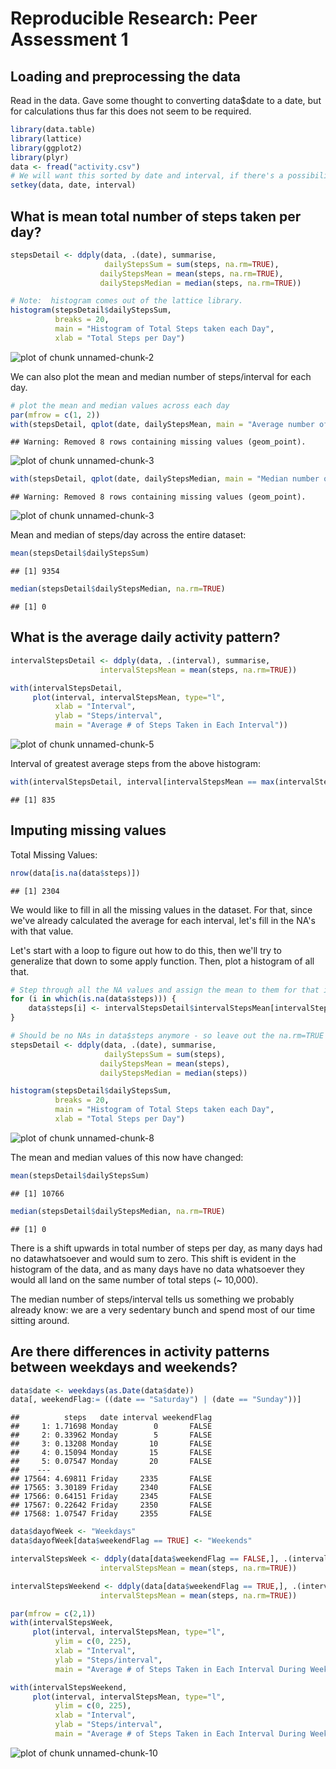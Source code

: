 # Reproducible Research: Peer Assessment 1


## Loading and preprocessing the data
Read in the data.  Gave some thought to converting data$date to a date, but for
calculations thus far this does not seem to be required.

```r
library(data.table)
library(lattice)
library(ggplot2)
library(plyr)
data <- fread("activity.csv")
# We will want this sorted by date and interval, if there's a possibility it's not.
setkey(data, date, interval)
```


## What is mean total number of steps taken per day?


```r
stepsDetail <- ddply(data, .(date), summarise,
                     dailyStepsSum = sum(steps, na.rm=TRUE),
                    dailyStepsMean = mean(steps, na.rm=TRUE),
                    dailyStepsMedian = median(steps, na.rm=TRUE))

# Note:  histogram comes out of the lattice library.
histogram(stepsDetail$dailyStepsSum,
          breaks = 20,
          main = "Histogram of Total Steps taken each Day",
          xlab = "Total Steps per Day")
```

![plot of chunk unnamed-chunk-2](figure/unnamed-chunk-2.png) 

We can also plot the mean and median number of steps/interval for each day.


```r
# plot the mean and median values across each day
par(mfrow = c(1, 2))
with(stepsDetail, qplot(date, dailyStepsMean, main = "Average number of steps/interval each day"))
```

```
## Warning: Removed 8 rows containing missing values (geom_point).
```

![plot of chunk unnamed-chunk-3](figure/unnamed-chunk-31.png) 

```r
with(stepsDetail, qplot(date, dailyStepsMedian, main = "Median number of steps/interval each day"))
```

```
## Warning: Removed 8 rows containing missing values (geom_point).
```

![plot of chunk unnamed-chunk-3](figure/unnamed-chunk-32.png) 

Mean and median of steps/day across the entire dataset:

```r
mean(stepsDetail$dailyStepsSum)
```

```
## [1] 9354
```

```r
median(stepsDetail$dailyStepsMedian, na.rm=TRUE)
```

```
## [1] 0
```

## What is the average daily activity pattern?


```r
intervalStepsDetail <- ddply(data, .(interval), summarise,
                    intervalStepsMean = mean(steps, na.rm=TRUE))

with(intervalStepsDetail,
     plot(interval, intervalStepsMean, type="l",
          xlab = "Interval",
          ylab = "Steps/interval",
          main = "Average # of Steps Taken in Each Interval"))
```

![plot of chunk unnamed-chunk-5](figure/unnamed-chunk-5.png) 

Interval of greatest average steps from the above histogram:

```r
with(intervalStepsDetail, interval[intervalStepsMean == max(intervalStepsMean)])
```

```
## [1] 835
```

## Imputing missing values
Total Missing Values:

```r
nrow(data[is.na(data$steps)])
```

```
## [1] 2304
```

We would like to fill in all the missing values in the dataset.  For that, since we've already calculated the average for each interval, let's fill in the NA's with that value.  

Let's start with a loop to figure out how to do this, then we'll try to generalize that down to some apply function.
Then, plot a histogram of all that.


```r
# Step through all the NA values and assign the mean to them for that interval.
for (i in which(is.na(data$steps))) {
    data$steps[i] <- intervalStepsDetail$intervalStepsMean[intervalStepsDetail$interval == data$interval[i]]
}

# Should be no NAs in data$steps anymore - so leave out the na.rm=TRUE flag.
stepsDetail <- ddply(data, .(date), summarise,
                     dailyStepsSum = sum(steps),
                    dailyStepsMean = mean(steps),
                    dailyStepsMedian = median(steps))

histogram(stepsDetail$dailyStepsSum,
          breaks = 20,
          main = "Histogram of Total Steps taken each Day",
          xlab = "Total Steps per Day")
```

![plot of chunk unnamed-chunk-8](figure/unnamed-chunk-8.png) 

The mean and median values of this now have changed:


```r
mean(stepsDetail$dailyStepsSum)
```

```
## [1] 10766
```

```r
median(stepsDetail$dailyStepsMedian, na.rm=TRUE)
```

```
## [1] 0
```

There is a shift upwards in total number of steps per day, as many days had no datawhatsoever and would sum to zero.  This shift is evident in the histogram of the data, and as many days have no data whatsoever they would all land on the same number of total steps (~ 10,000).  

The median number of steps/interval tells us something we probably already know:  we are a very sedentary bunch and spend most of our time sitting around.

## Are there differences in activity patterns between weekdays and weekends?


```r
data$date <- weekdays(as.Date(data$date))
data[, weekendFlag:= ((date == "Saturday") | (date == "Sunday"))]
```

```
##          steps   date interval weekendFlag
##     1: 1.71698 Monday        0       FALSE
##     2: 0.33962 Monday        5       FALSE
##     3: 0.13208 Monday       10       FALSE
##     4: 0.15094 Monday       15       FALSE
##     5: 0.07547 Monday       20       FALSE
##    ---                                    
## 17564: 4.69811 Friday     2335       FALSE
## 17565: 3.30189 Friday     2340       FALSE
## 17566: 0.64151 Friday     2345       FALSE
## 17567: 0.22642 Friday     2350       FALSE
## 17568: 1.07547 Friday     2355       FALSE
```

```r
data$dayofWeek <- "Weekdays"
data$dayofWeek[data$weekendFlag == TRUE] <- "Weekends"

intervalStepsWeek <- ddply(data[data$weekendFlag == FALSE,], .(interval), summarise,
                    intervalStepsMean = mean(steps, na.rm=TRUE))

intervalStepsWeekend <- ddply(data[data$weekendFlag == TRUE,], .(interval), summarise,
                    intervalStepsMean = mean(steps, na.rm=TRUE))

par(mfrow = c(2,1))
with(intervalStepsWeek,
     plot(interval, intervalStepsMean, type="l",
          ylim = c(0, 225),
          xlab = "Interval",
          ylab = "Steps/interval",
          main = "Average # of Steps Taken in Each Interval During Week"))

with(intervalStepsWeekend,
     plot(interval, intervalStepsMean, type="l",
          ylim = c(0, 225),
          xlab = "Interval",
          ylab = "Steps/interval",
          main = "Average # of Steps Taken in Each Interval During Weekend"))
```

![plot of chunk unnamed-chunk-10](figure/unnamed-chunk-10.png) 
